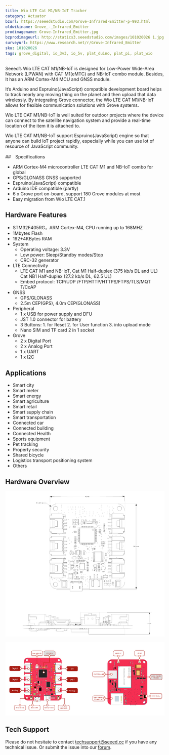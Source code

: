 ```yaml
---
title: Wio LTE Cat M1/NB-IoT Tracker
category: Actuator
bzurl: https://seeedstudio.com/Grove-Infrared-Emitter-p-993.html
oldwikiname: Grove_-_Infrared_Emitter
prodimagename: Grove-Infrared_Emitter.jpg
bzprodimageurl: http://statics3.seeedstudio.com/images/101020026 1.jpg
surveyurl: https://www.research.net/r/Grove-Infrared_Emitter
sku: 101020026
tags: grove_digital, io_3v3, io_5v, plat_duino, plat_pi, plat_wio
---
```


Seeed’s Wio LTE CAT M1/NB-IoT is designed
for Low-Power Wide-Area Network
(LPWAN) with CAT M1(eMTC) and NB-IoT
combo module. Besides, It has an ARM
Cortex-M4 MCU and GNSS module.

It’s Arduino and Espruino(JavaScript)
compatible development board helps to
track nearly any moving thing on the planet
and then upload that data wirelessly. By
integrating Grove connector, the Wio LTE
CAT M1/NB-IoT allows for flexible
communication solutions with Grove
systems.


Wio LTE CAT M1/NB-IoT is well suited for
outdoor projects where the device can
connect to the satellite navigation system
and provide a real-time location of the item
it is attached to.


Wio LTE CAT M1/NB-IoT support
Espruino(JavaScript) engine so that anyone
can build IoT project rapidly, especially
while you can use lot of resource of
JavaScript community.




##　Specifications

- ARM Cortex-M4 microcontroller
 LTE CAT M1 and NB-IoT combo for
global
- GPS/GLONASS GNSS supported
- Espruino(JavaScript) compatible
- Arduino IDE compatible (partly)
- 6 x Grove port on-board, support 180
Grove modules at most
- Easy migration from Wio LTE CAT.1
    


## Hardware Features

- STM32F405RG，ARM Cortex-M4, CPU
running up to 168MHZ
- 1Mbytes Flash
- 192+4KBytes RAM
- System
    - Operating voltage: 3.3V
    - Low power: Sleep/Standby modes/Stop
    - CRC-32 generator
- LTE Connectivity
    - LTE CAT M1 and NB-IoT, Cat M1
Half-duplex (375 kb/s DL and UL)
Cat NB1 Half-duplex (27.2 kb/s
DL, 62.5 UL)
    - Embed protocol: TCP/UDP
/FTP/HTTP/HTTPS/FTPS/TLS/MQT
T/CoAP
- GNSS
    - GPS/GLONASS
    - 2.5m CEP(GPS), 4.0m CEP(GLONASS)
- Peripheral
    - 1 x USB for power supply and DFU
    - JST 1.0 connector for battery
    - 3 Buttons: 1. for Reset 2. for User
function 3. into upload mode
    - Nano SIM and TF card 2 in 1 socket
- Grove
    - 2 x Digital Port
    - 2 x Analog Port
    - 1 x UART
    - 1 x I2C


## Applications
- Smart city
- Smart meter
- Smart energy
- Smart agriculture
- Smart retail
- Smart supply chain
- Smart transportation
- Connected car
- Connected building
- Connected Health
- Sports equipment
- Pet tracking
- Property security
- Shared bicycle
- Logistics transport positioning system
- Others


## Hardware Overview

![](https://github.com/SeeedDocument/Wio_LTE_Cat_M1_NB-IoT_Tracker/raw/master/img/h3.png)

![](https://github.com/SeeedDocument/Wio_LTE_Cat_M1_NB-IoT_Tracker/raw/master/img/h4.png)



<!-- This Markdown file was created from http://www.seeedstudio.com/wiki/Grove_-_Infrared_Emitter -->

## Tech Support
Please do not hesitate to contact [techsupport@seeed.cc](techsupport@seeed.cc) if you have any technical issue. Or submit the issue into our [forum](http://seeedstudio.com/forum/). 